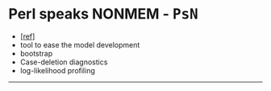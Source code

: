 # Perl speaks NONMEM - <kbd>**PsN**</kbd>
* [[ref]](../articles/2005_Lindbom.pdf)
* tool to ease the model development
* bootstrap 
* Case-deletion diagnostics
* log-likelihood profiling

---